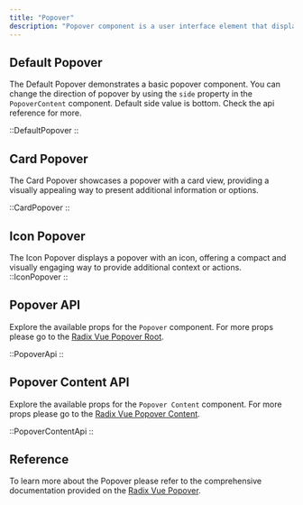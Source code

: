 ```yaml
---
title: "Popover"
description: "Popover component is a user interface element that displays additional information or options when a user interacts with a specific trigger, such as hovering over text or clicking a button."
---
```


## Default Popover

The Default Popover demonstrates a basic popover component. You can change the direction of popover by using the `side` property in the `PopoverContent` component. Default side value is bottom. Check the api reference for more.

::DefaultPopover
::

## Card Popover

The Card Popover showcases a popover with a card view, providing a visually appealing way to present additional information or options.

::CardPopover
::

## Icon Popover

The Icon Popover displays a popover with an icon, offering a compact and visually engaging way to provide additional context or actions.
::IconPopover
::

## Popover API

Explore the available props for the `Popover` component. For more props please go to the [Radix Vue Popover Root](https://www.radix-vue.com/components/popover#root).

::PopoverApi
::

## Popover Content API

Explore the available props for the `Popover Content` component. For more props please go to the [Radix Vue Popover Content](https://www.radix-vue.com/components/popover#content).

::PopoverContentApi
::

## Reference

To learn more about the Popover please refer to the comprehensive documentation provided on the [Radix Vue Popover](https://www.radix-vue.com/components/popover.html#popover).
